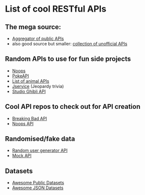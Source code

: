 # List of cool RESTful APIs

## The mega source:

- [Aggregator of public APIs](https://public-apis.xyz/)
- also good source but smaller: [collection of unofficial APIs](https://github.com/Rolstenhouse/unofficial-apis)

## Random APIs to use for fun side projects

- [Noops](https://noopschallenge.com/)
- [PokeAPI](https://pokeapi.co/)
- [List of animal APIs](https://www.programmableweb.com/category/animals/api)
- [Jservice](http://jservice.io/) (Jeopardy trivia)
- [Studio Ghibli API](https://ghibliapi.herokuapp.com/)

## Cool API repos to check out for API creation

- [Breaking Bad API](https://github.com/timbiles/Breaking-Bad--API)
- [Noops API](https://github.com/noops-challenge/)

## Randomised/fake data

- [Random user generator API](https://randomuser.me/documentation)
- [Mock API](https://github.com/coryhouse/mock-api-example)

## Datasets

- [Awesome Public Datasets](https://github.com/awesomedata/awesome-public-datasets)
- [Awesome JSON Datasets](https://github.com/jdorfman/awesome-json-datasets)
